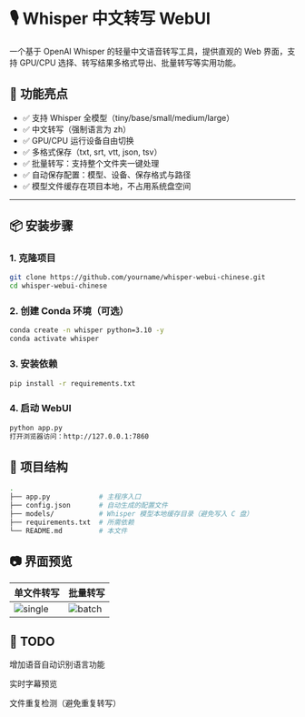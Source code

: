 # 🎙 Whisper 中文转写 WebUI

一个基于 OpenAI Whisper 的轻量中文语音转写工具，提供直观的 Web 界面，支持 GPU/CPU 选择、转写结果多格式导出、批量转写等实用功能。

## 🚀 功能亮点

- ✅ 支持 Whisper 全模型（tiny/base/small/medium/large）
- ✅ 中文转写（强制语言为 zh）
- ✅ GPU/CPU 运行设备自由切换
- ✅ 多格式保存（txt, srt, vtt, json, tsv）
- ✅ 批量转写：支持整个文件夹一键处理
- ✅ 自动保存配置：模型、设备、保存格式与路径
- ✅ 模型文件缓存在项目本地，不占用系统盘空间

---

## 📦 安装步骤

### 1. 克隆项目

```bash
git clone https://github.com/yourname/whisper-webui-chinese.git
cd whisper-webui-chinese
```
### 2. 创建 Conda 环境（可选）
```bash
conda create -n whisper python=3.10 -y
conda activate whisper
```
### 3. 安装依赖
```bash
pip install -r requirements.txt
```
### 4. 启动 WebUI
```bash
python app.py
打开浏览器访问：http://127.0.0.1:7860
```

## 📁 项目结构
```bash
.
├── app.py            # 主程序入口
├── config.json       # 自动生成的配置文件
├── models/           # Whisper 模型本地缓存目录（避免写入 C 盘）
├── requirements.txt  # 所需依赖
└── README.md         # 本文件
```
## 📷 界面预览
| 单文件转写                                             | 批量转写                                            |
| ------------------------------------------------- | ----------------------------------------------- |
| ![single](https://your.screenshot.url/single.png) | ![batch](https://your.screenshot.url/batch.png) |


## 🧠 TODO
 增加语音自动识别语言功能

 实时字幕预览

 文件重复检测（避免重复转写）

